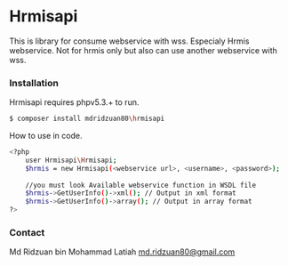 # Hrmisapi

This is library for consume webservice with wss. Especialy Hrmis webservice.
Not for hrmis only but also can use another webservice with wss.

### Installation

Hrmisapi requires phpv5.3.+ to run.

```sh
$ composer install mdridzuan80\hrmisapi
```

How to use in code.
```sh
<?php
    user Hrmisapi\Hrmisapi;
    $hrmis = new Hrmisapi(<webservice url>, <username>, <password>);
    
    //you must look Available webservice function in WSDL file
    $hrmis->GetUserInfo()->xml(); // Output in xml format
    $hrmis->GetUserInfo()->array(); // Output in array format
?>
```
### Contact
Md Ridzuan bin Mohammad Latiah
md.ridzuan80@gmail.com
